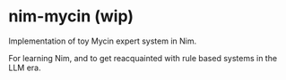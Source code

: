 # nim-mycin (wip)

Implementation of toy Mycin expert system in Nim.

For learning Nim, and to get reacquainted with rule based systems in the LLM era.
